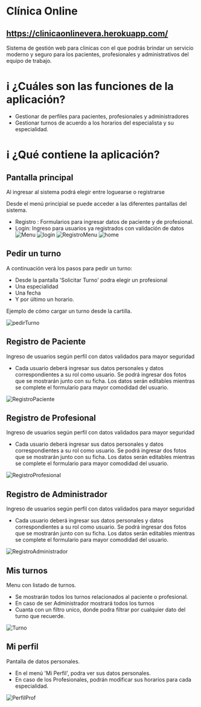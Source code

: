 # Clínica Online
## https://clinicaonlinevera.herokuapp.com/

Sistema de gestión web para clinicas con el que podrás brindar un servicio moderno y seguro para los pacientes, profesionales y administrativos del equipo de trabajo.


# :information_source: ¿Cuáles son las funciones de la aplicación?
- Gestionar de perfiles para pacientes, profesionales y administradores
- Gestionar turnos de acuerdo a los horarios del especialista y su especialidad.

# :information_source: ¿Qué contiene la aplicación?

## Pantalla principal

Al ingresar al sistema podrá elegir entre loguearse o registrarse

Desde el menú principial se puede acceder a las diferentes pantallas del sistema.
- Registro : Formularios para ingresar datos de paciente y de profesional.
- Login: Ingreso para usuarios ya registrados con validación de datos
![Menu](https://firebasestorage.googleapis.com/v0/b/clinica-online-ae136.appspot.com/o/capturas%2FMenuPrincipal.png?alt=media&token=6898260d-400c-4dc4-8d56-3196b63ad585 "Menu principal")
![login](https://firebasestorage.googleapis.com/v0/b/clinica-online-ae136.appspot.com/o/capturas%2Flogin.png?alt=media&token=67257fe4-5bd5-4c6b-a92e-31d2963bf06b "login")
![RegistroMenu](https://firebasestorage.googleapis.com/v0/b/clinica-online-ae136.appspot.com/o/capturas%2Fregistro.png?alt=media&token=2b0c2175-d7ad-4b66-a87e-9018977a7cdb "RegistroMenu")
![home](https://firebasestorage.googleapis.com/v0/b/clinica-online-ae136.appspot.com/o/capturas%2Fhome.png?alt=media&token=aeae423f-33e7-4c4a-971a-3609780edd60 "home")


## Pedir un turno

A continuación verá los pasos para pedir un turno:

- Desde la pantalla 'Solicitar Turno' podra elegir un profesional
- Una especialidad
- Una fecha
- Y por último un horario.


Ejemplo de cómo cargar un turno desde la cartilla.

![pedirTurno](https://firebasestorage.googleapis.com/v0/b/clinica-online-ae136.appspot.com/o/capturas%2FpedirTurno.gif?alt=media&token=8f1ea990-0ac6-43b9-b038-78bb510de14b "pedirTurno")


## Registro de Paciente

Ingreso de usuarios según perfil con datos validados para mayor seguridad

- Cada usuario deberá ingresar sus datos personales y datos correspondientes a su rol como usuario. Se podrá ingresar dos fotos que se mostrarán junto con su ficha. Los datos serán editables mientras se complete el formulario para mayor comodidad del usuario.

![RegistroPaciente](https://firebasestorage.googleapis.com/v0/b/clinica-online-ae136.appspot.com/o/capturas%2FregistroPaciente.png?alt=media&token=d9449577-bfd6-4489-a707-d751add7743d "RegistroPaciente")

## Registro de Profesional

Ingreso de usuarios según perfil con datos validados para mayor seguridad

- Cada usuario deberá ingresar sus datos personales y datos correspondientes a su rol como usuario. Se podrá ingresar dos fotos que se mostrarán junto con su ficha. Los datos serán editables mientras se complete el formulario para mayor comodidad del usuario.

![RegistroProfesional](https://firebasestorage.googleapis.com/v0/b/clinica-online-ae136.appspot.com/o/capturas%2FregistroProfesional.png?alt=media&token=fd21699c-44e4-4521-b8f9-b96fa07e1322 "RegistroProfesional")

## Registro de Administrador

Ingreso de usuarios según perfil con datos validados para mayor seguridad

- Cada usuario deberá ingresar sus datos personales y datos correspondientes a su rol como usuario. Se podrá ingresar dos fotos que se mostrarán junto con su ficha. Los datos serán editables mientras se complete el formulario para mayor comodidad del usuario.

![RegistroAdministrador](https://firebasestorage.googleapis.com/v0/b/clinica-online-ae136.appspot.com/o/capturas%2FregistroAdministrador.png?alt=media&token=3e14df52-e303-4f6c-ad5f-f62fc96bfbf7 "RegistroAdministrador")

## Mis turnos

Menu con listado de turnos.

- Se mostrarán todos los turnos relacionados al paciente o profesional.
- En caso de ser Administrador mostrará todos los turnos
- Cuanta con un filtro unico, donde podra filtrar por cualquier dato del turno que recuerde.

![Turno](https://firebasestorage.googleapis.com/v0/b/tp-clinica-online---labiv.appspot.com/o/private%2FimgTP1.png?alt=media&token=cd1043a9-153f-4b7b-b578-d00bcaac4a18 "Turno")

## Mi perfil

Pantalla de datos personales.

- En el menú 'Mi Perfil', podra ver sus datos personales.
- En caso de los Profesionales, podrán modificar sus horarios para cada especialidad.

![PerfilProf](https://firebasestorage.googleapis.com/v0/b/clinica-online-ae136.appspot.com/o/capturas%2FperfilProf.png?alt=media&token=52ab60ac-513b-4771-ad1f-d52653ab0222 "PerfilProf")